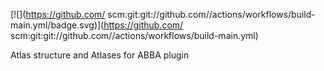 [![](https://github.com/		<connection>scm:git:git://github.com/</connection>/actions/workflows/build-main.yml/badge.svg)](https://github.com/		<connection>scm:git:git://github.com/</connection>/actions/workflows/build-main.yml)

Atlas structure and Atlases for ABBA plugin

